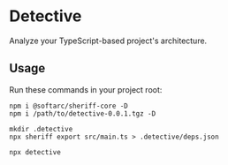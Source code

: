 # Detective

Analyze your TypeScript-based project's architecture.

## Usage

Run these commands in your project root:

```shel
npm i @softarc/sheriff-core -D
npm i /path/to/detective-0.0.1.tgz -D

mkdir .detective
npx sheriff export src/main.ts > .detective/deps.json

npx detective
```